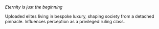 *Eternity is just the beginning*

Uploaded elites living in bespoke luxury, shaping society from a detached pinnacle.
Influences perception as a privileged ruling class.